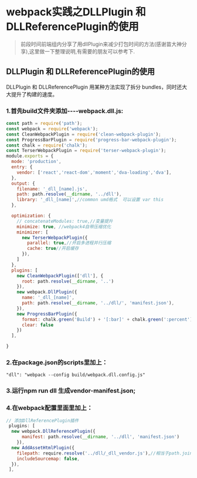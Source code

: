 # webpack实践之DLLPlugin 和 DLLReferencePlugin的使用
> 前段时间前端组内分享了用dllPlugin来减少打包时间的方法(感谢苗大神分享),这里做一下整理说明,有需要的朋友可以参考下.

## DLLPlugin 和 DLLReferencePlugin的使用

DLLPlugin 和 DLLReferencePlugin 用某种方法实现了拆分 bundles，同时还大大提升了构建的速度。

### 1.首先build文件夹添加----webpack.dll.js:

```javascript
const path = require('path');
const webpack = require('webpack');
const CleanWebpackPlugin = require('clean-webpack-plugin');
const ProgressBarPlugin = require('progress-bar-webpack-plugin');
const chalk = require('chalk');
const TerserWebpackPlugin = require('terser-webpack-plugin');
module.exports = {
  mode: 'production',
  entry: {
    vendor: ['react','react-dom','moment','dva-loading','dva'],
  },
  output: {
    filename: '_dll_[name].js',
    path: path.resolve(__dirname, '../dll'),
    library: '_dll_[name]',//common umd格式  可以设置 var this
  },

  optimization: {
    // concatenateModules: true,//变量提升
    minimize: true, //webpack4自带压缩优化
    minimizer: [
      new TerserWebpackPlugin({
        parallel: true,//开启多进程并行压缩
        cache: true//开启缓存
      }),
    ]
  },
  plugins: [
    new CleanWebpackPlugin(['dll'], {
      root: path.resolve(__dirname, '..')
    }),
    new webpack.DllPlugin({
      name: '_dll_[name]',
      path: path.resolve(__dirname, '../dll/', 'manifest.json'),
    }),
    new ProgressBarPlugin({
      format: chalk.green('Build') + '[:bar]' + chalk.green(':percent') + '(:elapsed seconds)',
      clear: false
    })
  ],

}
```

### 2.在package.json的scripts里加上：

`"dll": "webpack --config build/webpack.dll.config.js"`

### 3.运行npm run dll 生成vendor-manifest.json;

### 4.在webpack配置里面里加上：

````javascript
// 添加DllReferencePlugin插件
 plugins: [
  new webpack.DllReferencePlugin({
      manifest: path.resolve(__dirname, '../dll', 'manifest.json')
    }),
  new AddAssetHtmlPlugin({
    filepath: require.resolve('../dll/_dll_vendor.js'),//相当于path.join(__dirname, '../dll/vendordev.dll.js')
    includeSourcemap: false,
  }),
 ],
````
